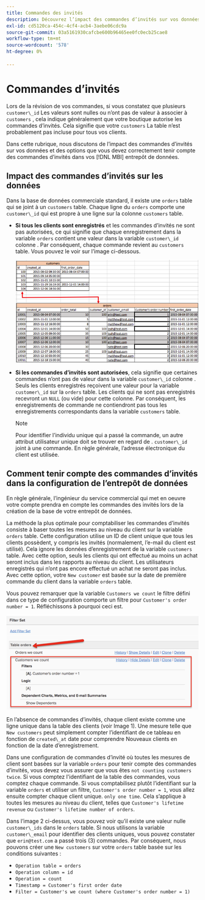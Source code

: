 ```yaml
---
title: Commandes des invités
description: Découvrez l’impact des commandes d’invités sur vos données et les options que vous devez correctement tenir compte des commandes d’invités dans vos [!DNL MBI] entrepôt de données.
exl-id: cd5120ca-454c-4cf4-acb4-3aebe06cdc9a
source-git-commit: 03a5161930cafcbe600b96465ee0fc0ecb25cae8
workflow-type: tm+mt
source-wordcount: '578'
ht-degree: 0%

---
```


# Commandes d’invités

Lors de la révision de vos commandes, si vous constatez que plusieurs `customer\_id` Les valeurs sont nulles ou n’ont pas de valeur à associer à `customers` , cela indique généralement que votre boutique autorise les commandes d’invités. Cela signifie que votre `customers` La table n’est probablement pas incluse pour tous vos clients.

Dans cette rubrique, nous discutons de l’impact des commandes d’invités sur vos données et des options que vous devez correctement tenir compte des commandes d’invités dans vos [!DNL MBI] entrepôt de données.

## Impact des commandes d’invités sur les données

Dans la base de données commerciale standard, il existe une `orders` table qui se joint à un `customers` table. Chaque ligne du `orders` comporte une `customer\_id` qui est propre à une ligne sur la colonne `customers` table.

* **Si tous les clients sont enregistrés** et les commandes d’invités ne sont pas autorisées, ce qui signifie que chaque enregistrement dans la variable `orders` contient une valeur dans la variable `customer\_id` colonne . Par conséquent, chaque commande revient au `customers` table. Vous pouvez le voir sur l’image ci-dessous.

   ![](../../assets/guest-orders-4.png)

* **Si les commandes d’invités sont autorisées**, cela signifie que certaines commandes n’ont pas de valeur dans la variable `customer\_id` colonne . Seuls les clients enregistrés reçoivent une valeur pour la variable `customer\_id` sur la `orders` table. Les clients qui ne sont pas enregistrés recevront un `NULL` (ou vide) pour cette colonne. Par conséquent, les enregistrements de commande ne contiendront pas tous les enregistrements correspondants dans la variable `customers` table.

   >[!NOTE]
   >
   >Pour identifier l’individu unique qui a passé la commande, un autre attribut utilisateur unique doit se trouver en regard de . `customer\_id` joint à une commande. En règle générale, l’adresse électronique du client est utilisée.

## Comment tenir compte des commandes d’invités dans la configuration de l’entrepôt de données

En règle générale, l’ingénieur du service commercial qui met en oeuvre votre compte prendra en compte les commandes des invités lors de la création de la base de votre entrepôt de données.

La méthode la plus optimale pour comptabiliser les commandes d’invités consiste à baser toutes les mesures au niveau du client sur la variable `orders` table. Cette configuration utilise un ID de client unique que tous les clients possèdent, y compris les invités (normalement, l’e-mail du client est utilisé). Cela ignore les données d’enregistrement de la variable `customers` table. Avec cette option, seuls les clients qui ont effectué au moins un achat seront inclus dans les rapports au niveau du client. Les utilisateurs enregistrés qui n’ont pas encore effectué un achat ne seront pas inclus. Avec cette option, votre `New customer` est basée sur la date de première commande du client dans la variable `orders` table.

Vous pouvez remarquer que la variable `Customers we count` le filtre défini dans ce type de configuration comporte un filtre pour `Customer's order number = 1`. Réfléchissons à pourquoi ceci est.

![](../../assets/guest-orders-filter-set.png)

En l’absence de commandes d’invités, chaque client existe comme une ligne unique dans la table des clients (voir Image 1). Une mesure telle que `New customers` peut simplement compter l’identifiant de ce tableau en fonction de `created\_at` date pour comprendre Nouveaux clients en fonction de la date d’enregistrement.

Dans une configuration de commandes d’invité où toutes les mesures de client sont basées sur la variable `orders` pour tenir compte des commandes d’invités, vous devez vous assurer que vous êtes `not counting customers twice`. Si vous comptez l&#39;identifiant de la table des commandes, vous comptez chaque commande. Si vous comptabilisez plutôt l’identifiant sur la variable `orders` et utiliser un filtre, `Customer's order number = 1`, vous allez ensuite compter chaque client unique. `only one time`. Cela s’applique à toutes les mesures au niveau du client, telles que `Customer's lifetime revenue` ou `Customer's lifetime number of orders`.

Dans l’image 2 ci-dessus, vous pouvez voir qu’il existe une valeur nulle `customer\_ids` dans le `orders` table. Si nous utilisons la variable `customer\_email` pour identifier des clients uniques, vous pouvez constater que `erin@test.com` a passé trois (3) commandes. Par conséquent, nous pouvons créer une `New customers` sur votre `orders` table basée sur les conditions suivantes :

* `Operation table = orders`
* `Operation column = id`
* `Operation = count`
* `Timestamp = Customer's first order date`
* `Filter = Customer's we count (where Customer's order number = 1)`

